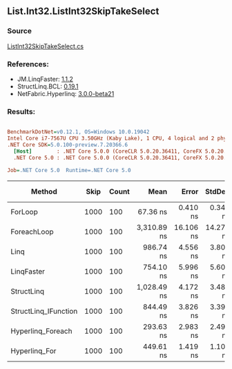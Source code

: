 ﻿## List.Int32.ListInt32SkipTakeSelect

### Source
[ListInt32SkipTakeSelect.cs](../LinqBenchmarks/List/Int32/ListInt32SkipTakeSelect.cs)

### References:
- JM.LinqFaster: [1.1.2](https://www.nuget.org/packages/JM.LinqFaster/1.1.2)
- StructLinq.BCL: [0.19.1](https://www.nuget.org/packages/StructLinq.BCL/0.19.1)
- NetFabric.Hyperlinq: [3.0.0-beta21](https://www.nuget.org/packages/NetFabric.Hyperlinq/3.0.0-beta21)

### Results:
``` ini

BenchmarkDotNet=v0.12.1, OS=Windows 10.0.19042
Intel Core i7-7567U CPU 3.50GHz (Kaby Lake), 1 CPU, 4 logical and 2 physical cores
.NET Core SDK=5.0.100-preview.7.20366.6
  [Host]        : .NET Core 5.0.0 (CoreCLR 5.0.20.36411, CoreFX 5.0.20.36411), X64 RyuJIT
  .NET Core 5.0 : .NET Core 5.0.0 (CoreCLR 5.0.20.36411, CoreFX 5.0.20.36411), X64 RyuJIT

Job=.NET Core 5.0  Runtime=.NET Core 5.0  

```
|               Method | Skip | Count |        Mean |     Error |    StdDev | Ratio | RatioSD | Code Size |  Gen 0 | Gen 1 | Gen 2 | Allocated | CacheMisses/Op | BranchMispredictions/Op |
|--------------------- |----- |------ |------------:|----------:|----------:|------:|--------:|----------:|-------:|------:|------:|----------:|---------------:|------------------------:|
|              ForLoop | 1000 |   100 |    67.36 ns |  0.410 ns |  0.343 ns |  1.00 |    0.00 |      80 B |      - |     - |     - |         - |              0 |                       0 |
|          ForeachLoop | 1000 |   100 | 3,310.89 ns | 16.106 ns | 14.277 ns | 49.17 |    0.31 |     215 B | 0.0153 |     - |     - |      40 B |              2 |                       2 |
|                 Linq | 1000 |   100 |   986.74 ns |  4.556 ns |  3.804 ns | 14.65 |    0.08 |    1886 B | 0.0725 |     - |     - |     152 B |              2 |                       1 |
|           LinqFaster | 1000 |   100 |   754.10 ns |  5.996 ns |  5.609 ns | 11.20 |    0.12 |    1186 B | 0.6533 |     - |     - |    1368 B |              4 |                       2 |
|           StructLinq | 1000 |   100 | 1,028.49 ns |  4.172 ns |  3.484 ns | 15.27 |    0.05 |    1256 B | 0.0458 |     - |     - |      96 B |              1 |                       1 |
| StructLinq_IFunction | 1000 |   100 |   844.49 ns |  3.826 ns |  3.392 ns | 12.54 |    0.10 |    1319 B | 0.0458 |     - |     - |      96 B |              1 |                       1 |
|    Hyperlinq_Foreach | 1000 |   100 |   293.63 ns |  2.983 ns |  2.491 ns |  4.36 |    0.04 |     924 B |      - |     - |     - |         - |              0 |                       0 |
|        Hyperlinq_For | 1000 |   100 |   449.61 ns |  1.419 ns |  1.108 ns |  6.68 |    0.04 |     768 B |      - |     - |     - |         - |              0 |                       1 |
